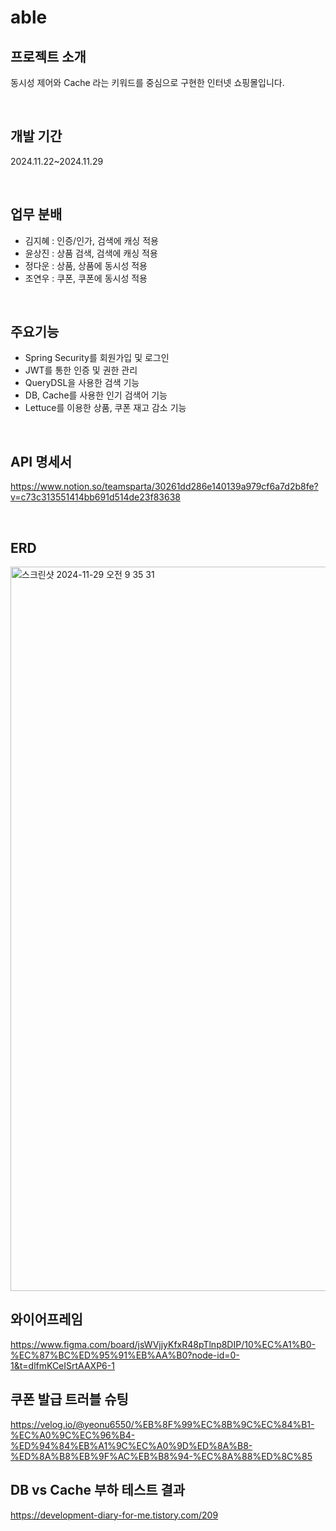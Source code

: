 # able

## 프로젝트 소개
동시성 제어와 Cache 라는 키워드를 중심으로 구현한 인터넷 쇼핑몰입니다.

<br>

## 개발 기간
2024.11.22~2024.11.29

<br>

## 업무 분배
- 김지혜 : 인증/인가, 검색에 캐싱 적용
- 윤상진 : 상품 검색, 검색에 캐싱 적용
- 정다운 : 상품, 상품에 동시성 적용
- 조연우 : 쿠폰, 쿠폰에 동시성 적용

<br>

## 주요기능
- Spring Security를 회원가입 및 로그인
- JWT를 통한 인증 및 권한 관리
- QueryDSL을 사용한 검색 기능
- DB, Cache를 사용한 인기 검색어 기능
- Lettuce를 이용한 상품, 쿠폰 재고 감소 기능

<br>

## API 명세서
https://www.notion.so/teamsparta/30261dd286e140139a979cf6a7d2b8fe?v=c73c313551414bb691d514de23f83638

<br>

## ERD
<img width="1159" alt="스크린샷 2024-11-29 오전 9 35 31" src="https://github.com/user-attachments/assets/0377672c-778a-40b7-af7d-d64080352a6a">


<br>


## 와이어프레임
https://www.figma.com/board/jsWVjjyKfxR48pTlnp8DIP/10%EC%A1%B0-%EC%87%BC%ED%95%91%EB%AA%B0?node-id=0-1&t=dlfmKCeISrtAAXP6-1
<br/>

## 쿠폰 발급 트러블 슈팅
https://velog.io/@yeonu6550/%EB%8F%99%EC%8B%9C%EC%84%B1-%EC%A0%9C%EC%96%B4-%ED%94%84%EB%A1%9C%EC%A0%9D%ED%8A%B8-%ED%8A%B8%EB%9F%AC%EB%B8%94-%EC%8A%88%ED%8C%85
<br/>

## DB vs Cache 부하 테스트 결과
https://development-diary-for-me.tistory.com/209
